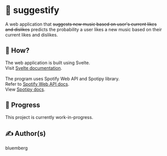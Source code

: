 # 🎼 suggestify
 A web application that ~~suggests new music based on user's current likes and dislikes~~ predicts the probability a user likes a new music based on their current likes and dislikes.

## 📌 How?
The web application is built using Svelte.\
Visit [Svelte documentation](https://svelte.dev/). \
\
The program uses Spotify Web API and Spotipy library.\
Refer to [Spotify Web API docs](https://developer.spotify.com/documentation/web-api). \
View [Spotipy docs](https://spotipy.readthedocs.io/en/2.22.1/).

## 🚧 Progress
This project is currently work-in-progress.

## ✍️ Author(s)
bluemberg
